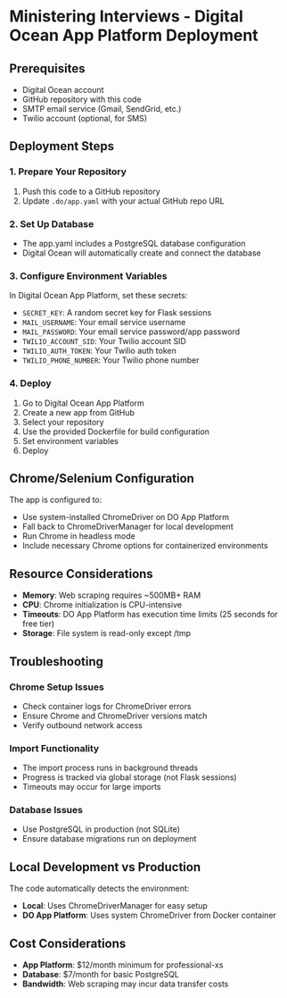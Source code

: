 # Ministering Interviews - Digital Ocean App Platform Deployment

## Prerequisites
- Digital Ocean account
- GitHub repository with this code
- SMTP email service (Gmail, SendGrid, etc.)
- Twilio account (optional, for SMS)

## Deployment Steps

### 1. Prepare Your Repository
1. Push this code to a GitHub repository
2. Update `.do/app.yaml` with your actual GitHub repo URL

### 2. Set Up Database
- The app.yaml includes a PostgreSQL database configuration
- Digital Ocean will automatically create and connect the database

### 3. Configure Environment Variables
In Digital Ocean App Platform, set these secrets:
- `SECRET_KEY`: A random secret key for Flask sessions
- `MAIL_USERNAME`: Your email service username
- `MAIL_PASSWORD`: Your email service password/app password
- `TWILIO_ACCOUNT_SID`: Your Twilio account SID
- `TWILIO_AUTH_TOKEN`: Your Twilio auth token
- `TWILIO_PHONE_NUMBER`: Your Twilio phone number

### 4. Deploy
1. Go to Digital Ocean App Platform
2. Create a new app from GitHub
3. Select your repository
4. Use the provided Dockerfile for build configuration
5. Set environment variables
6. Deploy

## Chrome/Selenium Configuration

The app is configured to:
- Use system-installed ChromeDriver on DO App Platform
- Fall back to ChromeDriverManager for local development
- Run Chrome in headless mode
- Include necessary Chrome options for containerized environments

## Resource Considerations

- **Memory**: Web scraping requires ~500MB+ RAM
- **CPU**: Chrome initialization is CPU-intensive
- **Timeouts**: DO App Platform has execution time limits (25 seconds for free tier)
- **Storage**: File system is read-only except /tmp

## Troubleshooting

### Chrome Setup Issues
- Check container logs for ChromeDriver errors
- Ensure Chrome and ChromeDriver versions match
- Verify outbound network access

### Import Functionality
- The import process runs in background threads
- Progress is tracked via global storage (not Flask sessions)
- Timeouts may occur for large imports

### Database Issues
- Use PostgreSQL in production (not SQLite)
- Ensure database migrations run on deployment

## Local Development vs Production

The code automatically detects the environment:
- **Local**: Uses ChromeDriverManager for easy setup
- **DO App Platform**: Uses system ChromeDriver from Docker container

## Cost Considerations

- **App Platform**: $12/month minimum for professional-xs
- **Database**: $7/month for basic PostgreSQL
- **Bandwidth**: Web scraping may incur data transfer costs
